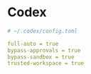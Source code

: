 # Codex

```yaml
# ~/.codex/config.toml

full-auto = true
bypass-approvals = true
bypass-sandbox = true
trusted-workspace = true
```
